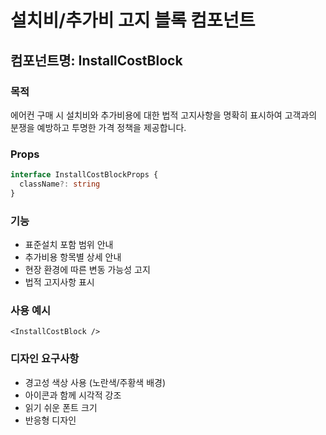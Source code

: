 # 설치비/추가비 고지 블록 컴포넌트

## 컴포넌트명: InstallCostBlock

### 목적
에어컨 구매 시 설치비와 추가비용에 대한 법적 고지사항을 명확히 표시하여 고객과의 분쟁을 예방하고 투명한 가격 정책을 제공합니다.

### Props
```typescript
interface InstallCostBlockProps {
  className?: string
}
```

### 기능
- 표준설치 포함 범위 안내
- 추가비용 항목별 상세 안내
- 현장 환경에 따른 변동 가능성 고지
- 법적 고지사항 표시

### 사용 예시
```tsx
<InstallCostBlock />
```

### 디자인 요구사항
- 경고성 색상 사용 (노란색/주황색 배경)
- 아이콘과 함께 시각적 강조
- 읽기 쉬운 폰트 크기
- 반응형 디자인

